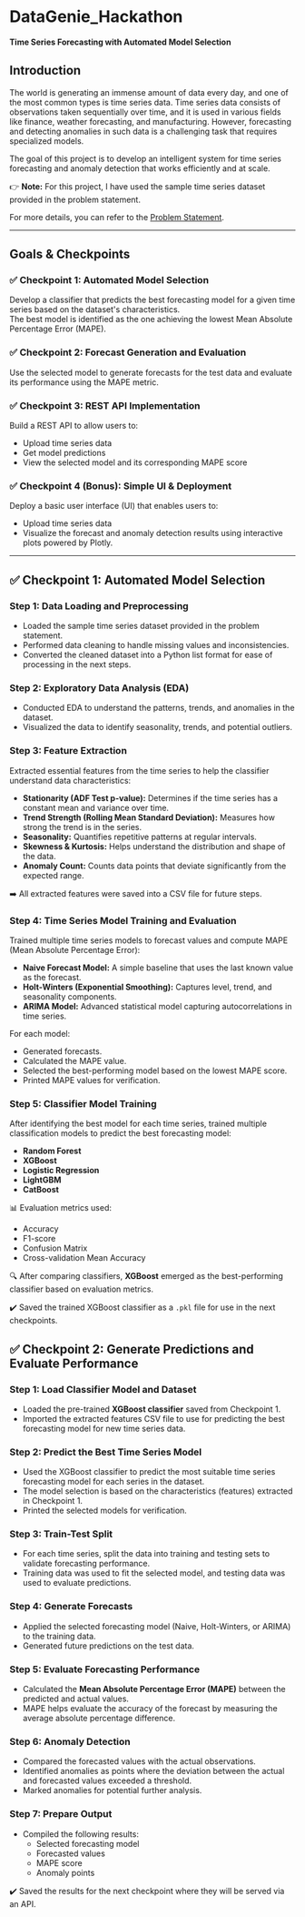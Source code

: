 # DataGenie_Hackathon  
**Time Series Forecasting with Automated Model Selection**

## Introduction

The world is generating an immense amount of data every day, and one of the most common types is time series data. Time series data consists of observations taken sequentially over time, and it is used in various fields like finance, weather forecasting, and manufacturing. However, forecasting and detecting anomalies in such data is a challenging task that requires specialized models.

The goal of this project is to develop an intelligent system for time series forecasting and anomaly detection that works efficiently and at scale.

👉 **Note:** For this project, I have used the sample time series dataset provided in the problem statement.

For more details, you can refer to the [Problem Statement](https://docs.google.com/document/d/1EOQDyFRSjp5oggR703sOq3dYMzdSF0NN65wACxBxNBU/edit?tab=t.0#heading=h.yywnxrulcrce).

---

## Goals & Checkpoints

### ✅ Checkpoint 1: Automated Model Selection
Develop a classifier that predicts the best forecasting model for a given time series based on the dataset's characteristics.  
The best model is identified as the one achieving the lowest Mean Absolute Percentage Error (MAPE).

### ✅ Checkpoint 2: Forecast Generation and Evaluation
Use the selected model to generate forecasts for the test data and evaluate its performance using the MAPE metric.

### ✅ Checkpoint 3: REST API Implementation
Build a REST API to allow users to:
- Upload time series data
- Get model predictions
- View the selected model and its corresponding MAPE score

### ✅ Checkpoint 4 (Bonus): Simple UI & Deployment
Deploy a basic user interface (UI) that enables users to:
- Upload time series data
- Visualize the forecast and anomaly detection results using interactive plots powered by Plotly.

---

## ✅ Checkpoint 1: Automated Model Selection

### Step 1: Data Loading and Preprocessing
- Loaded the sample time series dataset provided in the problem statement.
- Performed data cleaning to handle missing values and inconsistencies.
- Converted the cleaned dataset into a Python list format for ease of processing in the next steps.

### Step 2: Exploratory Data Analysis (EDA)
- Conducted EDA to understand the patterns, trends, and anomalies in the dataset.
- Visualized the data to identify seasonality, trends, and potential outliers.

### Step 3: Feature Extraction
Extracted essential features from the time series to help the classifier understand data characteristics:
- **Stationarity (ADF Test p-value):** Determines if the time series has a constant mean and variance over time.
- **Trend Strength (Rolling Mean Standard Deviation):** Measures how strong the trend is in the series.
- **Seasonality:** Quantifies repetitive patterns at regular intervals.
- **Skewness & Kurtosis:** Helps understand the distribution and shape of the data.
- **Anomaly Count:** Counts data points that deviate significantly from the expected range.

➡️ All extracted features were saved into a CSV file for future steps.

### Step 4: Time Series Model Training and Evaluation

Trained multiple time series models to forecast values and compute MAPE (Mean Absolute Percentage Error):
- **Naive Forecast Model:** A simple baseline that uses the last known value as the forecast.
- **Holt-Winters (Exponential Smoothing):** Captures level, trend, and seasonality components.
- **ARIMA Model:** Advanced statistical model capturing autocorrelations in time series.

For each model:
- Generated forecasts.
- Calculated the MAPE value.
- Selected the best-performing model based on the lowest MAPE score.
- Printed MAPE values for verification.

### Step 5: Classifier Model Training

After identifying the best model for each time series, trained multiple classification models to predict the best forecasting model:
- **Random Forest**
- **XGBoost**
- **Logistic Regression**
- **LightGBM**
- **CatBoost**

📊 Evaluation metrics used:
- Accuracy
- F1-score
- Confusion Matrix
- Cross-validation Mean Accuracy

🔍 After comparing classifiers, **XGBoost** emerged as the best-performing classifier based on evaluation metrics.

✔️ Saved the trained XGBoost classifier as a `.pkl` file for use in the next checkpoints.

## ✅ Checkpoint 2: Generate Predictions and Evaluate Performance

### Step 1: Load Classifier Model and Dataset
- Loaded the pre-trained **XGBoost classifier** saved from Checkpoint 1.
- Imported the extracted features CSV file to use for predicting the best forecasting model for new time series data.

### Step 2: Predict the Best Time Series Model
- Used the XGBoost classifier to predict the most suitable time series forecasting model for each series in the dataset.
- The model selection is based on the characteristics (features) extracted in Checkpoint 1.
- Printed the selected models for verification.

### Step 3: Train-Test Split
- For each time series, split the data into training and testing sets to validate forecasting performance.
- Training data was used to fit the selected model, and testing data was used to evaluate predictions.

### Step 4: Generate Forecasts
- Applied the selected forecasting model (Naive, Holt-Winters, or ARIMA) to the training data.
- Generated future predictions on the test data.

### Step 5: Evaluate Forecasting Performance
- Calculated the **Mean Absolute Percentage Error (MAPE)** between the predicted and actual values.
- MAPE helps evaluate the accuracy of the forecast by measuring the average absolute percentage difference.

### Step 6: Anomaly Detection
- Compared the forecasted values with the actual observations.
- Identified anomalies as points where the deviation between the actual and forecasted values exceeded a threshold.
- Marked anomalies for potential further analysis.

### Step 7: Prepare Output
- Compiled the following results:
  - Selected forecasting model
  - Forecasted values
  - MAPE score
  - Anomaly points

✔️ Saved the results for the next checkpoint where they will be served via an API.



